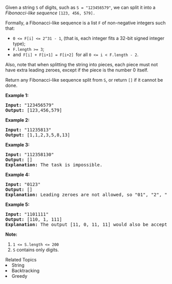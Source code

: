 <p>Given a string <code>S</code>&nbsp;of digits, such as <code>S = &quot;123456579&quot;</code>, we can split it into a <em>Fibonacci-like sequence</em>&nbsp;<code>[123, 456, 579].</code></p>

<p>Formally, a Fibonacci-like sequence is a list&nbsp;<code>F</code> of non-negative integers such that:</p>

<ul>
	<li><code>0 &lt;= F[i] &lt;= 2^31 - 1</code>, (that is,&nbsp;each integer fits a 32-bit signed integer type);</li>
	<li><code>F.length &gt;= 3</code>;</li>
	<li>and<code> F[i] + F[i+1] = F[i+2] </code>for all <code>0 &lt;= i &lt; F.length - 2</code>.</li>
</ul>

<p>Also, note that when splitting the string into pieces, each piece must not have extra leading zeroes, except if the piece is the number 0 itself.</p>

<p>Return any Fibonacci-like sequence split from <code>S</code>, or return <code>[]</code> if it cannot be done.</p>

<p><strong>Example 1:</strong></p>

<pre>
<strong>Input: </strong>&quot;123456579&quot;
<strong>Output: </strong>[123,456,579]
</pre>

<p><strong>Example 2:</strong></p>

<pre>
<strong>Input: </strong>&quot;11235813&quot;
<strong>Output: </strong>[1,1,2,3,5,8,13]
</pre>

<p><strong>Example 3:</strong></p>

<pre>
<strong>Input: </strong>&quot;112358130&quot;
<strong>Output: </strong>[]
<strong>Explanation: </strong>The task is impossible.
</pre>

<p><strong>Example 4:</strong></p>

<pre>
<strong>Input: </strong>&quot;0123&quot;
<strong>Output: </strong>[]
<strong>Explanation: </strong>Leading zeroes are not allowed, so &quot;01&quot;, &quot;2&quot;, &quot;3&quot; is not valid.
</pre>

<p><strong>Example 5:</strong></p>

<pre>
<strong>Input: </strong>&quot;1101111&quot;
<strong>Output: </strong>[110, 1, 111]
<strong>Explanation: </strong>The output [11, 0, 11, 11] would also be accepted.
</pre>

<p><strong>Note: </strong></p>

<ol>
	<li><code>1 &lt;= S.length&nbsp;&lt;= 200</code></li>
	<li><code>S</code> contains only digits.</li>
</ol>
<div><div>Related Topics</div><div><li>String</li><li>Backtracking</li><li>Greedy</li></div></div>
